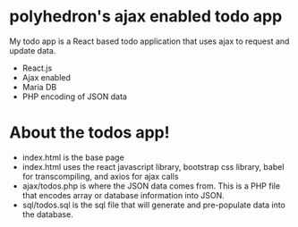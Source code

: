 # polyhedron's ajax enabled todo app

My todo app is a React based todo application that uses ajax to request and update data.

  - React.js
  - Ajax enabled
  - Maria DB
  - PHP encoding of JSON data

# About the todos app!

  - index.html is the base page
  - index.html uses the react javascript library, bootstrap css library, babel for transcompiling, and axios for ajax calls
  - ajax/todos.php is where the JSON data comes from. This is a PHP file that encodes array or database information into JSON.
  - sql/todos.sql is the sql file that will generate and pre-populate data into the database.
